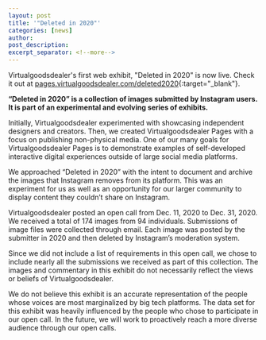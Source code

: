```yaml
---
layout: post
title: '"Deleted in 2020"'
categories: [news]
author: 
post_description:
excerpt_separator: <!--more-->
---
```


Virtualgoodsdealer's first web exhibit, "Deleted in 2020" is now live. <!--more--> Check it out at [pages.virtualgoodsdealer.com/deleted2020](http://pages.virtualgoodsdealer.com/deleted2020){:target="_blank"}. 

**“Deleted in 2020” is a collection of images submitted by Instagram users. It is part of an experimental and evolving series of exhibits.**

Initially, Virtualgoodsdealer experimented with showcasing independent designers and creators. Then, we created Virtualgoodsdealer Pages with a focus on publishing non-physical media. One of our many goals for Virtualgoodsdealer Pages is to demonstrate examples of self-developed interactive digital experiences outside of large social media platforms.

We approached “Deleted in 2020” with the intent to document and archive the images that Instagram removes from its platform. This was an experiment for us as well as an opportunity for our larger community to display content they couldn’t share on Instagram.

Virtualgoodsdealer posted an open call from Dec. 11, 2020 to Dec. 31, 2020. We received a total of 174 images from 94 individuals. Submissions of image files were collected through email. Each image was posted by the submitter in 2020 and then deleted by Instagram’s moderation system.

Since we did not include a list of requirements in this open call, we chose to include nearly all the submissions we received as part of this collection. The images and commentary in this exhibit do not necessarily reflect the views or beliefs of Virtualgoodsdealer.

We do not believe this exhibit is an accurate representation of the people whose voices are most marginalized by big tech platforms. The data set for this exhibit was heavily influenced by the people who chose to participate in our open call. In the future, we will work to proactively reach a more diverse audience through our open calls.